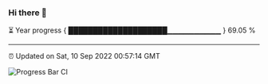 ### Hi there 👋

⏳ Year progress { ████████████████████▁▁▁▁▁▁▁▁▁▁ } 69.05 %

---

⏰ Updated on Sat, 10 Sep 2022 00:57:14 GMT

![Progress Bar CI](https://github.com/Shyam-Makwana/GitHub-Actions-Demo/workflows/Progress%20Bar%20CI/badge.svg)
